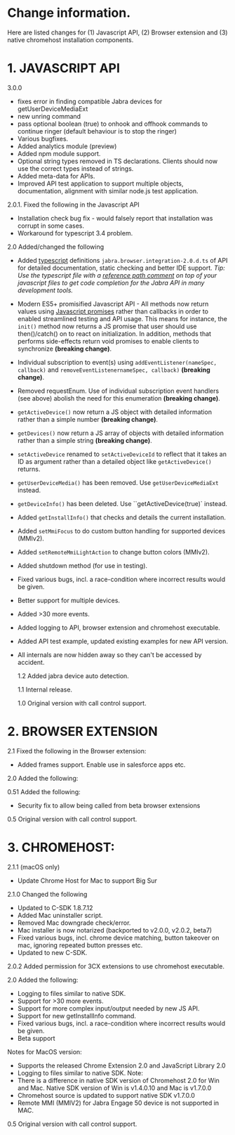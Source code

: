# Change information.

Here are listed changes for (1) Javascript API, (2) Browser extension and (3) native chromehost installation components.

# 1. JAVASCRIPT API

3.0.0

- fixes error in finding compatible Jabra devices for getUserDeviceMediaExt 
- new unring command
- pass optional boolean (true) to onhook and offhook commands to continue ringer (default behaviour is to stop the ringer)
- Various bugfixes.
- Added analytics module (preview)
- Added npm module support.
- Optional string types removed in TS declarations. Clients should now use the correct types instead of strings.
- Added meta-data for APIs.
- Improved API test application to support multiple objects, documentation, alignment with similar node.js test application.

2.0.1. Fixed the following in the Javascript API

- Installation check bug fix - would falsely report that installation was corrupt in some cases.
- Workaround for typescript 3.4 problem.

2.0 Added/changed the following

- Added [typescript](https://www.typescriptlang.org/) definitions `jabra.browser.integration-2.0.d.ts` of API for detailed documentation, static checking and better IDE support. _Tip: Use the typescript file with a [reference path comment](https://www.typescriptlang.org/docs/handbook/triple-slash-directives.html) on top of your javascript files to get code completion for the Jabra API in many development tools._
- Modern ES5+ promisified Javascript API - All methods now return values using [Javascript promises](https://developer.mozilla.org/en-US/docs/Web/JavaScript/Reference/Global_Objects/Promise) rather than callbacks in order to enabled streamlined testing and API usage. This means for instance, the `init()` method now returns a JS promise that user should use then()/catch() on to react on initialization. In addition, methods that performs side-effects return void promises
  to enable clients to synchronize **(breaking change)**.
- Individual subscription to event(s) using `addEventListener(nameSpec, callback)` and `removeEventListenernameSpec, callback)` **(breaking change)**.
- Removed requestEnum. Use of individual subscription event handlers (see above) abolish the need for this enumeration **(breaking change)**.
- `getActiveDevice()` now return a JS object with detailed information rather than a simple number **(breaking change)**.
- `getDevices()` now return a JS array of objects with detailed information rather than a simple string **(breaking change)**.
- `setActiveDevice` renamed to `setActiveDeviceId` to reflect that it takes an ID as argument rather than a detailed object like `getActiveDevice()` returns.
- `getUserDeviceMedia()` has been removed. Use `getUserDeviceMediaExt` instead.
- `getDeviceInfo()` has been deleted. Use ``getActiveDevice(true)` instead.
- Added `getInstallInfo()` that checks and details the current installation.
- Added `setMmiFocus` to do custom button handling for supported devices (MMIv2).
- Added `setRemoteMmiLightAction` to change button colors (MMIv2).
- Added shutdown method (for use in testing).
- Fixed various bugs, incl. a race-condition where incorrect results would be given.
- Better support for multiple devices.
- Added >30 more events.
- Added logging to API, browser extension and chromehost executable.
- Added API test example, updated existing examples for new API version.
- All internals are now hidden away so they can't be accessed by accident.

  1.2 Added jabra device auto detection.

  1.1 Internal release.

  1.0 Original version with call control support.

# 2. BROWSER EXTENSION

2.1 Fixed the following in the Browser extension:
* Added frames support. Enable use in salesforce apps etc.

2.0 Added the following:

0.51 Added the following:
* Security fix to allow being called from beta browser extensions

0.5 Original version with call control support.

# 3. CHROMEHOST:

2.1.1 (macOS only)
- Update Chrome Host for Mac to support Big Sur

2.1.0 Changed the following
- Updated to C-SDK 1.8.7.12
- Added Mac uninstaller script.
- Removed Mac downgrade check/error.
- Mac installer is now notarized (backported to v2.0.0, v2.0.2, beta7) 
- Fixed various bugs, incl. chrome device matching, button takeover on mac, ignoring repeated button presses etc. 
- Updated to new C-SDK.

2.0.2 Added permission for 3CX extensions to use chromehost executable.

2.0 Added the following:
* Logging to files similar to native SDK.
* Support for >30 more events.
* Support for more complex input/output needed by new JS API.
* Support for new getInstallInfo command.
* Fixed various bugs, incl. a race-condition where incorrect results would be given.
* Beta support

Notes for MacOS version:
* Supports the released Chrome Extension 2.0 and JavaScript Library 2.0
* Logging to files similar to native SDK.
Note: 
* There is a difference in native SDK version of Chromehost 2.0 for Win and Mac. Native SDK version of Win is v1.4.0.10 and Mac is v1.7.0.0
* Chromehost source is updated to support native SDK v1.7.0.0
* Remote MMI (MMIV2) for Jabra Engage 50 device is not supported in MAC.

0.5 Original version with call control support.
